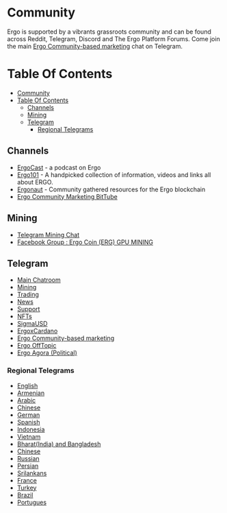 
# Community

Ergo is supported by a vibrants grassroots community and can be found across Reddit, Telegram, Discord and The Ergo Platform Forums. Come join the main [Ergo Community-based marketing](https://t.me/ErgoSocials) chat on Telegram. 

# Table Of Contents

- [Community](#community)
- [Table Of Contents](#table-of-contents)
  - [Channels](#channels)
  - [Mining](#mining)
  - [Telegram](#telegram)
    - [Regional Telegrams](#regional-telegrams)
## Channels
- [ErgoCast](https://ergocast.io/) - a podcast on Ergo 
- [Ergo101](https://ergo101.org/) - A handpicked collection of information, videos and links all about ERGO.
- [Ergonaut](https://ergonaut.space/en/home) - Community gathered resources for the Ergo blockchain
- [Ergo Community Marketing BitTube](https://bittube.tv/profile/Ergo%20Community%20Marketing)

## Mining

- [Telegram Mining Chat](https://t.me/ergo_mining)
- [Facebook Group : Ergo Coin (ERG) GPU MINING](https://www.facebook.com/groups/779328612722261/)


## Telegram 
- [Main Chatroom](https://t.me/ergoplatform)
- [Mining](https://t.me/ergo_mining)
- [Trading](https://t.me/ERGtrading)
- [News](https://t.me/ergo_news)
- [Support](https://t.me/ergosupport)
- [NFTs](https://t.me/ergo_nft_trading)
- [SigmaUSD](https://t.me/SigmaUSD)
- [ErgoxCardano](https://t.me/ERGOxCARDANO)
- [Ergo Community-based marketing](https://t.me/ErgoSocials)
- [Ergo OffTopic](https://t.me/ErgoOfftopic)
- [Ergo Agora (Political)](https://t.me/ErgoAgora)


### Regional Telegrams
- [English](https://t.me/ergoplatform)
- [Armenian](https://t.me/ergo_Armenian)
- [Arabic](https://t.me/ergoplatform_arabic)
- [Chinese](https://t.me/ergoplatform_CH)
- [German](https://t.me/ergoplatform_german)
- [Spanish](https://t.me/ergoplatform_ES)
- [Indonesia](https://t.me/Ergo_Indonesian)
- [Vietnam](https://t.me/ErgoPlatform_Vietnam)
- [Bharat(India) and Bangladesh](https://t.me/ergoplatform_bangla_hindi)
- [Chinese](https://t.me/ergoplatform_CH)
- [Russian](https://t.me/ergoplatformru)
- [Persian](https://t.me/ergoplatform_IR)
- [Srilankans](https://t.me/ergoplatform_sl)
- [France](https://t.me/ergofrance)
- [Turkey](https://t.me/ergoplatform_tr)
- [Brazil](https://t.me/ergobrazil)
- [Portugues](https://t.me/ErgoPortuguese)

